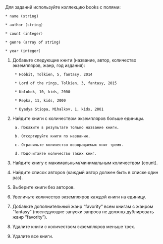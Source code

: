 Для заданий используйте коллекцию books с полями:

	* name (string)

	* author (string)

	* count (integer)

	* genre (array of string)

	* year (integer)

1. Добавьте следующие книги (название, автор, количество экземпляров, жанр, год издания):
	
		* Hobbit, Tolkien, 5, fantasy, 2014

		* Lord of the rings, Tolkien, 3, fantasy, 2015

		* Kolobok, 10, kids, 2000

		* Repka, 11, kids, 2000

		* Dyadya Stiopa, Mihalkov, 1, kids, 2001

2. Найдите книги с количеством экземпляров больше единицы.

		a. Покажите в результате только название книги.

		b. Отсортируйте книги по названию.

		c. Ограничьте количество возвращаемых книг тремя.

		d. Подсчитайте количество таких книг.

3. Найдите книгу с макимальным/минимальным количеством (count).

4. Найдите список авторов (каждый автор должен быть в списке один раз).

5. Выберите книги без авторов.

6. Увеличьте количество экземпляров каждой книги на единицу.

7. Добавьте дополнительный жанр “favority” всем книгам с жанром “fantasy” (последующие запуски запроса не должны дублировать жанр “favority”).

8. Удалите книги с количеством экземпляров меньше трех.

9. Удалите все книги.
